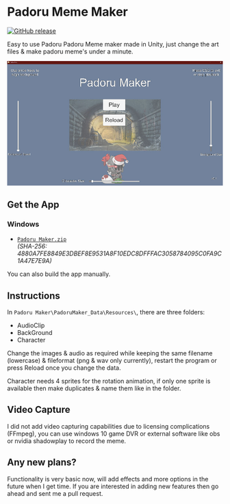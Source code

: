 # Padoru Meme Maker
[![GitHub release](https://img.shields.io/github/release/rocksdanister/PadoruMaker.svg)](https://github.com/rocksdanister/PadoruMaker/releases)

Easy to use Padoru Padoru Meme maker made in Unity, just change the art files & make padoru meme's under a minute.

![screenshot](/Assets/Sprites/screenshot.jpg?raw=true "screenshot")

## Get the App

### Windows
 - [`Padoru Maker.zip`][direct-win64]  
   _(SHA-256: 4880A7FE8849E3DBEF8E9531A8F10EDC8DFFFAC3058784095C0FA9C1A47E7E9A)_

[direct-win64]: https://github.com/rocksdanister/PadoruMaker/releases/download/0.1/Padoru.Maker.zip

You can also build the app manually.
## Instructions
In `Padoru Maker\PadoruMaker_Data\Resources\`, there are three folders: 
- AudioClip
- BackGround
- Character

Change the images & audio as required while keeping the same filename (lowercase) & fileformat (png & wav only currently), restart the program or press Reload once you change the data.

Character needs 4 sprites for the rotation animation, if only one sprite is available then make duplicates & name them like in the folder.

## Video Capture
I did not add video capturing capabilities due to licensing complications (FFmpeg), you can use windows 10 game DVR or external software like obs or nvidia shadowplay to record the meme.

## Any new plans?
Functionality is very basic now, will add effects and more options in the future when I get time. If you are interested in adding new features then go ahead and sent me a pull request.
